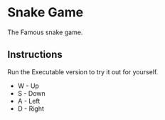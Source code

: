# Snake Game
The Famous snake game.
## Instructions
Run the Executable version to try it out for yourself. <br>
<ul>
<li>W - Up </li>
<li>S - Down </li>
<li>A - Left </li>
<li>D - Right </li>
<ul>